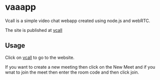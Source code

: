 # vaaapp
Vcall is a simple video chat webapp created using node.js and webRTC.

The site is published at [vcall](https://m-vineetha.github.io/vaaapp/)

## Usage
Click on [vcall](https://m-vineetha.github.io/vaaapp/) to go to the website.

If you want to create a new meeting then click on the New Meet and if you wnat to join the meet then enter the room code and then click join.

